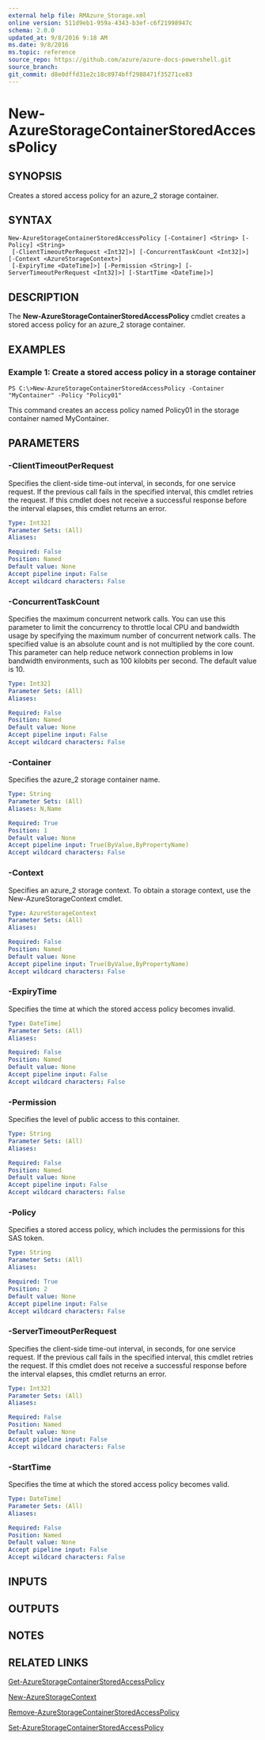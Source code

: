 ```yaml
---
external help file: RMAzure_Storage.xml
online version: 511d9eb1-959a-4343-b3ef-c6f21998947c
schema: 2.0.0
updated_at: 9/8/2016 9:18 AM
ms.date: 9/8/2016
ms.topic: reference
source_repo: https://github.com/azure/azure-docs-powershell.git
source_branch: 
git_commit: d8e0dffd31e2c18c8974bff2988471f35271ce83
---
```


# New-AzureStorageContainerStoredAccessPolicy
## SYNOPSIS
Creates a stored access policy for an azure_2 storage container.

## SYNTAX

```
New-AzureStorageContainerStoredAccessPolicy [-Container] <String> [-Policy] <String>
 [-ClientTimeoutPerRequest <Int32]>] [-ConcurrentTaskCount <Int32]>] [-Context <AzureStorageContext>]
 [-ExpiryTime <DateTime]>] [-Permission <String>] [-ServerTimeoutPerRequest <Int32]>] [-StartTime <DateTime]>]
```

## DESCRIPTION
The **New-AzureStorageContainerStoredAccessPolicy** cmdlet creates a stored access policy for an azure_2 storage container.

## EXAMPLES

### Example 1: Create a stored access policy in a storage container
```
PS C:\>New-AzureStorageContainerStoredAccessPolicy -Container "MyContainer" -Policy "Policy01"
```

This command creates an access policy named Policy01 in the storage container named MyContainer.

## PARAMETERS

### -ClientTimeoutPerRequest
Specifies the client-side time-out interval, in seconds, for one service request.
If the previous call fails in the specified interval, this cmdlet retries the request.
If this cmdlet does not receive a successful response before the interval elapses, this cmdlet returns an error.

```yaml
Type: Int32]
Parameter Sets: (All)
Aliases: 

Required: False
Position: Named
Default value: None
Accept pipeline input: False
Accept wildcard characters: False
```

### -ConcurrentTaskCount
Specifies the maximum concurrent network calls.
You can use this parameter to limit the concurrency to throttle local CPU and bandwidth usage by specifying the maximum number of concurrent network calls.
The specified value is an absolute count and is not multiplied by the core count.
This parameter can help reduce network connection problems in low bandwidth environments, such as 100 kilobits per second.
The default value is 10.

```yaml
Type: Int32]
Parameter Sets: (All)
Aliases: 

Required: False
Position: Named
Default value: None
Accept pipeline input: False
Accept wildcard characters: False
```

### -Container
Specifies the azure_2 storage container name.

```yaml
Type: String
Parameter Sets: (All)
Aliases: N,Name

Required: True
Position: 1
Default value: None
Accept pipeline input: True(ByValue,ByPropertyName)
Accept wildcard characters: False
```

### -Context
Specifies an azure_2 storage context.
To obtain a storage context, use the New-AzureStorageContext cmdlet.

```yaml
Type: AzureStorageContext
Parameter Sets: (All)
Aliases: 

Required: False
Position: Named
Default value: None
Accept pipeline input: True(ByValue,ByPropertyName)
Accept wildcard characters: False
```

### -ExpiryTime
Specifies the time at which the stored access policy becomes invalid.

```yaml
Type: DateTime]
Parameter Sets: (All)
Aliases: 

Required: False
Position: Named
Default value: None
Accept pipeline input: False
Accept wildcard characters: False
```

### -Permission
Specifies the level of public access to this container.

```yaml
Type: String
Parameter Sets: (All)
Aliases: 

Required: False
Position: Named
Default value: None
Accept pipeline input: False
Accept wildcard characters: False
```

### -Policy
Specifies a stored access policy, which includes the permissions for this SAS token.

```yaml
Type: String
Parameter Sets: (All)
Aliases: 

Required: True
Position: 2
Default value: None
Accept pipeline input: False
Accept wildcard characters: False
```

### -ServerTimeoutPerRequest
Specifies the client-side time-out interval, in seconds, for one service request.
If the previous call fails in the specified interval, this cmdlet retries the request.
If this cmdlet does not receive a successful response before the interval elapses, this cmdlet returns an error.

```yaml
Type: Int32]
Parameter Sets: (All)
Aliases: 

Required: False
Position: Named
Default value: None
Accept pipeline input: False
Accept wildcard characters: False
```

### -StartTime
Specifies the time at which the stored access policy becomes valid.

```yaml
Type: DateTime]
Parameter Sets: (All)
Aliases: 

Required: False
Position: Named
Default value: None
Accept pipeline input: False
Accept wildcard characters: False
```

## INPUTS

## OUTPUTS

## NOTES

## RELATED LINKS

[Get-AzureStorageContainerStoredAccessPolicy](511d9eb1-959a-4343-b3ef-c6f21998947c)

[New-AzureStorageContext](671aeec8-b7f9-49c5-866f-da84f189ab5b)

[Remove-AzureStorageContainerStoredAccessPolicy](60b0802b-aedd-4d2e-a37f-89bb8c63f0d4)

[Set-AzureStorageContainerStoredAccessPolicy](059cf4a7-db04-4ff5-91da-31d38608b99c)

